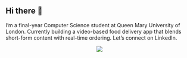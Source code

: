 ## Hi there 👋

I’m a final-year Computer Science student at Queen Mary University of London.
Currently building a video-based food delivery app that blends short-form content with real-time ordering.
Let’s connect on LinkedIn.
<p align="center">
  <a href="https://skillicons.dev">
    <img src="https://skillicons.dev/icons?i=python,ts,react,nextjs,nodejs,java,cpp,cs,php,r,bash,mysql,postgres,git,docker,aws,linux" />
  </a>
</p>
